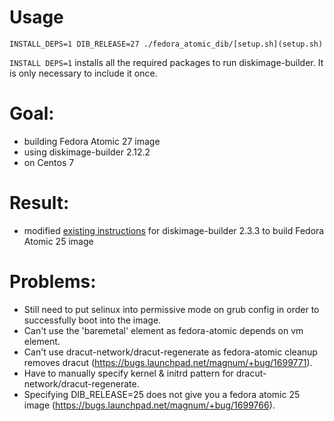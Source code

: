# Usage

```
INSTALL_DEPS=1 DIB_RELEASE=27 ./fedora_atomic_dib/[setup.sh](setup.sh)
```

`INSTALL DEPS=1` installs all the required packages to run diskimage-builder. It is only necessary to include it once.

# Goal:
- building Fedora Atomic 27 image
- using diskimage-builder 2.12.2
- on Centos 7

# Result:
- modified [existing instructions][existing] for diskimage-builder 2.3.3 to build Fedora Atomic 25 image

# Problems:
- Still need to put selinux into permissive mode on grub config in order to successfully boot into the image.
- Can't use the 'baremetal' element as fedora-atomic depends on vm element.
- Can't use dracut-network/dracut-regenerate as fedora-atomic cleanup removes dracut (https://bugs.launchpad.net/magnum/+bug/1699771).
- Have to manually specify kernel & initrd pattern for dracut-network/dracut-regenerate.
- Specifying DIB_RELEASE=25 does not give you a fedora atomic 25 image (https://bugs.launchpad.net/magnum/+bug/1699766).

[existing]: http://paste.openstack.org/show/613376 
